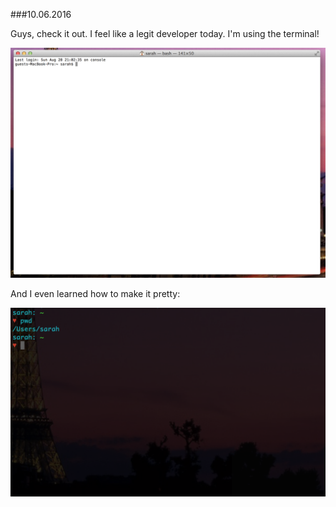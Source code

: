 ###10.06.2016

Guys, check it out. I feel like a legit developer today. I'm using the terminal! 

![Terminal](/100616-1.png)

And I even learned how to make it pretty:

![Terminal Customized](/100616-2.png)
